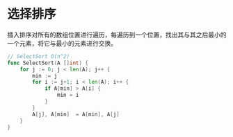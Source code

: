 # 选择排序

插入排序对所有的数组位置进行遍历，每遍历到一个位置，找出其与其之后最小的一个元素，将它与最小的元素进行交换。

```go
// SelectSort O(n^2)
func SelectSort(A []int) {
	for j := 0; j < len(A); j++ {
		min := j
		for i := j+1; i < len(A); i++ {
			if A[min] > A[i] {
				min = i
			}
		}
		A[j], A[min]  = A[min], A[j]
	}
}
```

